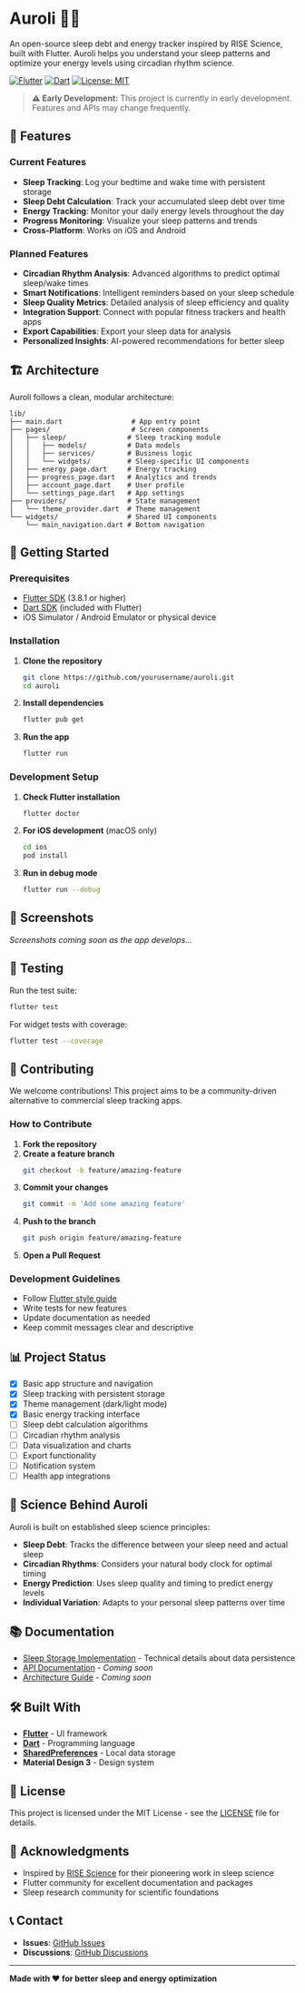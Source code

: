 # Auroli 🌙✨

An open-source sleep debt and energy tracker inspired by RISE Science, built with Flutter. Auroli helps you understand your sleep patterns and optimize your energy levels using circadian rhythm science.

[![Flutter](https://img.shields.io/badge/Flutter-02569B?style=for-the-badge&logo=flutter&logoColor=white)](https://flutter.dev)
[![Dart](https://img.shields.io/badge/Dart-0175C2?style=for-the-badge&logo=dart&logoColor=white)](https://dart.dev)
[![License: MIT](https://img.shields.io/badge/License-MIT-yellow.svg?style=for-the-badge)](https://opensource.org/licenses/MIT)

> **⚠️ Early Development:** This project is currently in early development. Features and APIs may change frequently.

## 🌟 Features

### Current Features

- **Sleep Tracking**: Log your bedtime and wake time with persistent storage
- **Sleep Debt Calculation**: Track your accumulated sleep debt over time
- **Energy Tracking**: Monitor your daily energy levels throughout the day
- **Progress Monitoring**: Visualize your sleep patterns and trends
- **Cross-Platform**: Works on iOS and Android

### Planned Features

- **Circadian Rhythm Analysis**: Advanced algorithms to predict optimal sleep/wake times
- **Smart Notifications**: Intelligent reminders based on your sleep schedule
- **Sleep Quality Metrics**: Detailed analysis of sleep efficiency and quality
- **Integration Support**: Connect with popular fitness trackers and health apps
- **Export Capabilities**: Export your sleep data for analysis
- **Personalized Insights**: AI-powered recommendations for better sleep

## 🏗️ Architecture

Auroli follows a clean, modular architecture:

```
lib/
├── main.dart                 # App entry point
├── pages/                    # Screen components
│   ├── sleep/               # Sleep tracking module
│   │   ├── models/          # Data models
│   │   ├── services/        # Business logic
│   │   └── widgets/         # Sleep-specific UI components
│   ├── energy_page.dart     # Energy tracking
│   ├── progress_page.dart   # Analytics and trends
│   ├── account_page.dart    # User profile
│   └── settings_page.dart   # App settings
├── providers/               # State management
│   └── theme_provider.dart  # Theme management
└── widgets/                 # Shared UI components
    └── main_navigation.dart # Bottom navigation
```

## 🚀 Getting Started

### Prerequisites

- [Flutter SDK](https://docs.flutter.dev/get-started/install) (3.8.1 or higher)
- [Dart SDK](https://dart.dev/get-dart) (included with Flutter)
- iOS Simulator / Android Emulator or physical device

### Installation

1. **Clone the repository**

   ```bash
   git clone https://github.com/yourusername/auroli.git
   cd auroli
   ```

2. **Install dependencies**

   ```bash
   flutter pub get
   ```

3. **Run the app**
   ```bash
   flutter run
   ```

### Development Setup

1. **Check Flutter installation**

   ```bash
   flutter doctor
   ```

2. **For iOS development** (macOS only)

   ```bash
   cd ios
   pod install
   ```

3. **Run in debug mode**
   ```bash
   flutter run --debug
   ```

## 📱 Screenshots

_Screenshots coming soon as the app develops..._

## 🧪 Testing

Run the test suite:

```bash
flutter test
```

For widget tests with coverage:

```bash
flutter test --coverage
```

## 🤝 Contributing

We welcome contributions! This project aims to be a community-driven alternative to commercial sleep tracking apps.

### How to Contribute

1. **Fork the repository**
2. **Create a feature branch**
   ```bash
   git checkout -b feature/amazing-feature
   ```
3. **Commit your changes**
   ```bash
   git commit -m 'Add some amazing feature'
   ```
4. **Push to the branch**
   ```bash
   git push origin feature/amazing-feature
   ```
5. **Open a Pull Request**

### Development Guidelines

- Follow [Flutter style guide](https://docs.flutter.dev/development/tools/formatting)
- Write tests for new features
- Update documentation as needed
- Keep commit messages clear and descriptive

## 📊 Project Status

- [x] Basic app structure and navigation
- [x] Sleep tracking with persistent storage
- [x] Theme management (dark/light mode)
- [x] Basic energy tracking interface
- [ ] Sleep debt calculation algorithms
- [ ] Circadian rhythm analysis
- [ ] Data visualization and charts
- [ ] Export functionality
- [ ] Notification system
- [ ] Health app integrations

## 🔬 Science Behind Auroli

Auroli is built on established sleep science principles:

- **Sleep Debt**: Tracks the difference between your sleep need and actual sleep
- **Circadian Rhythms**: Considers your natural body clock for optimal timing
- **Energy Prediction**: Uses sleep quality and timing to predict energy levels
- **Individual Variation**: Adapts to your personal sleep patterns over time

## 📚 Documentation

- [Sleep Storage Implementation](docs/sleep-storage.md) - Technical details about data persistence
- [API Documentation](docs/api.md) - _Coming soon_
- [Architecture Guide](docs/architecture.md) - _Coming soon_

## 🛠️ Built With

- **[Flutter](https://flutter.dev)** - UI framework
- **[Dart](https://dart.dev)** - Programming language
- **[SharedPreferences](https://pub.dev/packages/shared_preferences)** - Local data storage
- **Material Design 3** - Design system

## 📄 License

This project is licensed under the MIT License - see the [LICENSE](LICENSE) file for details.

## 🙏 Acknowledgments

- Inspired by [RISE Science](https://www.risescience.com/) for their pioneering work in sleep science
- Flutter community for excellent documentation and packages
- Sleep research community for scientific foundations

## 📞 Contact

- **Issues**: [GitHub Issues](https://github.com/yourusername/auroli/issues)
- **Discussions**: [GitHub Discussions](https://github.com/yourusername/auroli/discussions)

---

**Made with ❤️ for better sleep and energy optimization**
